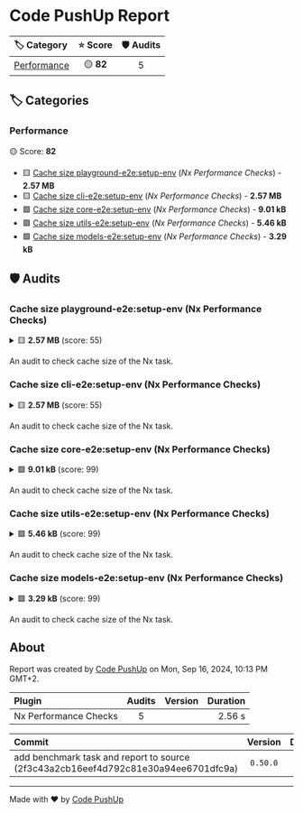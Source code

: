 # Code PushUp Report

| 🏷 Category                  | ⭐ Score  | 🛡 Audits |
| :-------------------------- | :-------: | :------: |
| [Performance](#performance) | 🟡 **82** |    5     |

## 🏷 Categories

### Performance

🟡 Score: **82**

- 🟨 [Cache size playground-e2e:setup-env](#cache-size-playground-e2esetup-env-nx-performance-checks) (_Nx Performance Checks_) - **2.57 MB**
- 🟨 [Cache size cli-e2e:setup-env](#cache-size-cli-e2esetup-env-nx-performance-checks) (_Nx Performance Checks_) - **2.57 MB**
- 🟩 [Cache size core-e2e:setup-env](#cache-size-core-e2esetup-env-nx-performance-checks) (_Nx Performance Checks_) - **9.01 kB**
- 🟩 [Cache size utils-e2e:setup-env](#cache-size-utils-e2esetup-env-nx-performance-checks) (_Nx Performance Checks_) - **5.46 kB**
- 🟩 [Cache size models-e2e:setup-env](#cache-size-models-e2esetup-env-nx-performance-checks) (_Nx Performance Checks_) - **3.29 kB**

## 🛡️ Audits

### Cache size playground-e2e:setup-env (Nx Performance Checks)

<details>
<summary>🟨 <b>2.57 MB</b> (score: 55)</summary>

#### File sizes of tmp/nx-performance/cache-size/playground-e2esetup-env

|                                                       File                                                       |   Size    |
| :--------------------------------------------------------------------------------------------------------------: | :-------: |
|                           tmp/nx-performance/cache-size/playground-e2esetup-env/.npmrc                           |   82 B    |
|                   tmp/nx-performance/cache-size/playground-e2esetup-env/node_modules/.bin/cli                    |  1.58 kB  |
|              tmp/nx-performance/cache-size/playground-e2esetup-env/node_modules/.package-lock.json               |  7.06 kB  |
|              tmp/nx-performance/cache-size/playground-e2esetup-env/node_modules/@org/cli/README.md               |   219 B   |
|                tmp/nx-performance/cache-size/playground-e2esetup-env/node_modules/@org/cli/bin.js                |  1.58 kB  |
|               tmp/nx-performance/cache-size/playground-e2esetup-env/node_modules/@org/cli/index.js               |  1.44 kB  |
|             tmp/nx-performance/cache-size/playground-e2esetup-env/node_modules/@org/cli/package.json             |   184 B   |
|              tmp/nx-performance/cache-size/playground-e2esetup-env/node_modules/@org/core/README.md              |   222 B   |
|              tmp/nx-performance/cache-size/playground-e2esetup-env/node_modules/@org/core/index.js               |   829 B   |
|            tmp/nx-performance/cache-size/playground-e2esetup-env/node_modules/@org/core/package.json             |   140 B   |
|             tmp/nx-performance/cache-size/playground-e2esetup-env/node_modules/@org/models/README.md             |   100 B   |
|             tmp/nx-performance/cache-size/playground-e2esetup-env/node_modules/@org/models/index.js              |   313 B   |
|           tmp/nx-performance/cache-size/playground-e2esetup-env/node_modules/@org/models/package.json            |   142 B   |
|             tmp/nx-performance/cache-size/playground-e2esetup-env/node_modules/@org/utils/README.md              |   50 B    |
|              tmp/nx-performance/cache-size/playground-e2esetup-env/node_modules/@org/utils/index.js              |   157 B   |
|            tmp/nx-performance/cache-size/playground-e2esetup-env/node_modules/@org/utils/package.json            |   141 B   |
|             tmp/nx-performance/cache-size/playground-e2esetup-env/node_modules/ansi-regex/index.d.ts             |   744 B   |
|              tmp/nx-performance/cache-size/playground-e2esetup-env/node_modules/ansi-regex/index.js              |   350 B   |
|              tmp/nx-performance/cache-size/playground-e2esetup-env/node_modules/ansi-regex/license               |  1.08 kB  |
|            tmp/nx-performance/cache-size/playground-e2esetup-env/node_modules/ansi-regex/package.json            |   841 B   |
|             tmp/nx-performance/cache-size/playground-e2esetup-env/node_modules/ansi-regex/readme.md              |  2.5 kB   |
|            tmp/nx-performance/cache-size/playground-e2esetup-env/node_modules/ansi-styles/index.d.ts             |  6.2 kB   |
|             tmp/nx-performance/cache-size/playground-e2esetup-env/node_modules/ansi-styles/index.js              |  4.04 kB  |
|              tmp/nx-performance/cache-size/playground-e2esetup-env/node_modules/ansi-styles/license              |  1.08 kB  |
|           tmp/nx-performance/cache-size/playground-e2esetup-env/node_modules/ansi-styles/package.json            |  1.03 kB  |
|             tmp/nx-performance/cache-size/playground-e2esetup-env/node_modules/ansi-styles/readme.md             |  4.23 kB  |
|              tmp/nx-performance/cache-size/playground-e2esetup-env/node_modules/cliui/CHANGELOG.md               |  4.46 kB  |
|               tmp/nx-performance/cache-size/playground-e2esetup-env/node_modules/cliui/LICENSE.txt               |   731 B   |
|                tmp/nx-performance/cache-size/playground-e2esetup-env/node_modules/cliui/README.md                |  2.93 kB  |
|             tmp/nx-performance/cache-size/playground-e2esetup-env/node_modules/cliui/build/index.cjs             |  9.72 kB  |
|            tmp/nx-performance/cache-size/playground-e2esetup-env/node_modules/cliui/build/index.d.cts            |  1.03 kB  |
|           tmp/nx-performance/cache-size/playground-e2esetup-env/node_modules/cliui/build/lib/index.js            |  9.44 kB  |
|        tmp/nx-performance/cache-size/playground-e2esetup-env/node_modules/cliui/build/lib/string-utils.js        |  1011 B   |
|                tmp/nx-performance/cache-size/playground-e2esetup-env/node_modules/cliui/index.mjs                |   309 B   |
|              tmp/nx-performance/cache-size/playground-e2esetup-env/node_modules/cliui/package.json               |  1.98 kB  |
|          tmp/nx-performance/cache-size/playground-e2esetup-env/node_modules/color-convert/CHANGELOG.md           |  1.38 kB  |
|             tmp/nx-performance/cache-size/playground-e2esetup-env/node_modules/color-convert/LICENSE             |  1.06 kB  |
|            tmp/nx-performance/cache-size/playground-e2esetup-env/node_modules/color-convert/README.md            |  2.79 kB  |
|         tmp/nx-performance/cache-size/playground-e2esetup-env/node_modules/color-convert/conversions.js          | 16.64 kB  |
|            tmp/nx-performance/cache-size/playground-e2esetup-env/node_modules/color-convert/index.js             |  1.67 kB  |
|          tmp/nx-performance/cache-size/playground-e2esetup-env/node_modules/color-convert/package.json           |   827 B   |
|            tmp/nx-performance/cache-size/playground-e2esetup-env/node_modules/color-convert/route.js             |  2.2 kB   |
|              tmp/nx-performance/cache-size/playground-e2esetup-env/node_modules/color-name/LICENSE               |  1.06 kB  |
|             tmp/nx-performance/cache-size/playground-e2esetup-env/node_modules/color-name/README.md              |   384 B   |
|              tmp/nx-performance/cache-size/playground-e2esetup-env/node_modules/color-name/index.js              |  4.51 kB  |
|            tmp/nx-performance/cache-size/playground-e2esetup-env/node_modules/color-name/package.json            |   607 B   |
|          tmp/nx-performance/cache-size/playground-e2esetup-env/node_modules/emoji-regex/LICENSE-MIT.txt          |  1.05 kB  |
|             tmp/nx-performance/cache-size/playground-e2esetup-env/node_modules/emoji-regex/README.md             |  2.63 kB  |
|          tmp/nx-performance/cache-size/playground-e2esetup-env/node_modules/emoji-regex/es2015/index.js          | 10.84 kB  |
|          tmp/nx-performance/cache-size/playground-e2esetup-env/node_modules/emoji-regex/es2015/text.js           | 10.84 kB  |
|            tmp/nx-performance/cache-size/playground-e2esetup-env/node_modules/emoji-regex/index.d.ts             |   427 B   |
|             tmp/nx-performance/cache-size/playground-e2esetup-env/node_modules/emoji-regex/index.js              | 10.04 kB  |
|           tmp/nx-performance/cache-size/playground-e2esetup-env/node_modules/emoji-regex/package.json            |  1.25 kB  |
|              tmp/nx-performance/cache-size/playground-e2esetup-env/node_modules/emoji-regex/text.js              | 10.05 kB  |
|            tmp/nx-performance/cache-size/playground-e2esetup-env/node_modules/escalade/dist/index.js             |   534 B   |
|            tmp/nx-performance/cache-size/playground-e2esetup-env/node_modules/escalade/dist/index.mjs            |   517 B   |
|             tmp/nx-performance/cache-size/playground-e2esetup-env/node_modules/escalade/index.d.mts              |   236 B   |
|              tmp/nx-performance/cache-size/playground-e2esetup-env/node_modules/escalade/index.d.ts              |   301 B   |
|               tmp/nx-performance/cache-size/playground-e2esetup-env/node_modules/escalade/license                |  1.08 kB  |
|             tmp/nx-performance/cache-size/playground-e2esetup-env/node_modules/escalade/package.json             |  1.43 kB  |
|              tmp/nx-performance/cache-size/playground-e2esetup-env/node_modules/escalade/readme.md               |  6.83 kB  |
|           tmp/nx-performance/cache-size/playground-e2esetup-env/node_modules/escalade/sync/index.d.mts           |   177 B   |
|           tmp/nx-performance/cache-size/playground-e2esetup-env/node_modules/escalade/sync/index.d.ts            |   242 B   |
|            tmp/nx-performance/cache-size/playground-e2esetup-env/node_modules/escalade/sync/index.js             |   416 B   |
|            tmp/nx-performance/cache-size/playground-e2esetup-env/node_modules/escalade/sync/index.mjs            |   404 B   |
|          tmp/nx-performance/cache-size/playground-e2esetup-env/node_modules/get-caller-file/LICENSE.md           |   745 B   |
|           tmp/nx-performance/cache-size/playground-e2esetup-env/node_modules/get-caller-file/README.md           |  1.04 kB  |
|          tmp/nx-performance/cache-size/playground-e2esetup-env/node_modules/get-caller-file/index.d.ts           |   71 B    |
|           tmp/nx-performance/cache-size/playground-e2esetup-env/node_modules/get-caller-file/index.js            |  1.08 kB  |
|         tmp/nx-performance/cache-size/playground-e2esetup-env/node_modules/get-caller-file/index.js.map          |   773 B   |
|         tmp/nx-performance/cache-size/playground-e2esetup-env/node_modules/get-caller-file/package.json          |   954 B   |
|      tmp/nx-performance/cache-size/playground-e2esetup-env/node_modules/is-fullwidth-code-point/index.d.ts       |   549 B   |
|       tmp/nx-performance/cache-size/playground-e2esetup-env/node_modules/is-fullwidth-code-point/index.js        |  1.71 kB  |
|        tmp/nx-performance/cache-size/playground-e2esetup-env/node_modules/is-fullwidth-code-point/license        |  1.08 kB  |
|     tmp/nx-performance/cache-size/playground-e2esetup-env/node_modules/is-fullwidth-code-point/package.json      |   737 B   |
|       tmp/nx-performance/cache-size/playground-e2esetup-env/node_modules/is-fullwidth-code-point/readme.md       |   843 B   |
|          tmp/nx-performance/cache-size/playground-e2esetup-env/node_modules/require-directory/.jshintrc          |  1.81 kB  |
|         tmp/nx-performance/cache-size/playground-e2esetup-env/node_modules/require-directory/.npmignore          |    8 B    |
|         tmp/nx-performance/cache-size/playground-e2esetup-env/node_modules/require-directory/.travis.yml         |   36 B    |
|           tmp/nx-performance/cache-size/playground-e2esetup-env/node_modules/require-directory/LICENSE           |  1.07 kB  |
|       tmp/nx-performance/cache-size/playground-e2esetup-env/node_modules/require-directory/README.markdown       |  5.05 kB  |
|          tmp/nx-performance/cache-size/playground-e2esetup-env/node_modules/require-directory/index.js           |  2.8 kB   |
|        tmp/nx-performance/cache-size/playground-e2esetup-env/node_modules/require-directory/package.json         |  1.01 kB  |
|            tmp/nx-performance/cache-size/playground-e2esetup-env/node_modules/string-width/index.d.ts            |   792 B   |
|             tmp/nx-performance/cache-size/playground-e2esetup-env/node_modules/string-width/index.js             |   923 B   |
|             tmp/nx-performance/cache-size/playground-e2esetup-env/node_modules/string-width/license              |  1.08 kB  |
|           tmp/nx-performance/cache-size/playground-e2esetup-env/node_modules/string-width/package.json           |   941 B   |
|            tmp/nx-performance/cache-size/playground-e2esetup-env/node_modules/string-width/readme.md             |  1.36 kB  |
|             tmp/nx-performance/cache-size/playground-e2esetup-env/node_modules/strip-ansi/index.d.ts             |   369 B   |
|              tmp/nx-performance/cache-size/playground-e2esetup-env/node_modules/strip-ansi/index.js              |   154 B   |
|              tmp/nx-performance/cache-size/playground-e2esetup-env/node_modules/strip-ansi/license               |  1.08 kB  |
|            tmp/nx-performance/cache-size/playground-e2esetup-env/node_modules/strip-ansi/package.json            |   798 B   |
|             tmp/nx-performance/cache-size/playground-e2esetup-env/node_modules/strip-ansi/readme.md              |  1.56 kB  |
|              tmp/nx-performance/cache-size/playground-e2esetup-env/node_modules/wrap-ansi/index.js               |  5.64 kB  |
|               tmp/nx-performance/cache-size/playground-e2esetup-env/node_modules/wrap-ansi/license               |  1.09 kB  |
|            tmp/nx-performance/cache-size/playground-e2esetup-env/node_modules/wrap-ansi/package.json             |  1014 B   |
|              tmp/nx-performance/cache-size/playground-e2esetup-env/node_modules/wrap-ansi/readme.md              |  2.68 kB  |
|               tmp/nx-performance/cache-size/playground-e2esetup-env/node_modules/y18n/CHANGELOG.md               |  3.82 kB  |
|                 tmp/nx-performance/cache-size/playground-e2esetup-env/node_modules/y18n/LICENSE                  |   731 B   |
|                tmp/nx-performance/cache-size/playground-e2esetup-env/node_modules/y18n/README.md                 |  3.14 kB  |
|             tmp/nx-performance/cache-size/playground-e2esetup-env/node_modules/y18n/build/index.cjs              |  6.62 kB  |
|             tmp/nx-performance/cache-size/playground-e2esetup-env/node_modules/y18n/build/lib/cjs.js             |   192 B   |
|            tmp/nx-performance/cache-size/playground-e2esetup-env/node_modules/y18n/build/lib/index.js            |  6.12 kB  |
|     tmp/nx-performance/cache-size/playground-e2esetup-env/node_modules/y18n/build/lib/platform-shims/node.js     |   377 B   |
|                tmp/nx-performance/cache-size/playground-e2esetup-env/node_modules/y18n/index.mjs                 |   183 B   |
|               tmp/nx-performance/cache-size/playground-e2esetup-env/node_modules/y18n/package.json               |  1.73 kB  |
|                 tmp/nx-performance/cache-size/playground-e2esetup-env/node_modules/yargs/LICENSE                 |  1.12 kB  |
|                tmp/nx-performance/cache-size/playground-e2esetup-env/node_modules/yargs/README.md                |  5.83 kB  |
|              tmp/nx-performance/cache-size/playground-e2esetup-env/node_modules/yargs/browser.d.ts               |   134 B   |
|               tmp/nx-performance/cache-size/playground-e2esetup-env/node_modules/yargs/browser.mjs               |   232 B   |
|             tmp/nx-performance/cache-size/playground-e2esetup-env/node_modules/yargs/build/index.cjs             | 60.72 kB  |
|          tmp/nx-performance/cache-size/playground-e2esetup-env/node_modules/yargs/build/lib/argsert.js           |  2.42 kB  |
|          tmp/nx-performance/cache-size/playground-e2esetup-env/node_modules/yargs/build/lib/command.js           | 18.91 kB  |
|    tmp/nx-performance/cache-size/playground-e2esetup-env/node_modules/yargs/build/lib/completion-templates.js    |  1.42 kB  |
|         tmp/nx-performance/cache-size/playground-e2esetup-env/node_modules/yargs/build/lib/completion.js         | 10.25 kB  |
|         tmp/nx-performance/cache-size/playground-e2esetup-env/node_modules/yargs/build/lib/middleware.js         |  3.15 kB  |
|       tmp/nx-performance/cache-size/playground-e2esetup-env/node_modules/yargs/build/lib/parse-command.js        |  1.04 kB  |
|    tmp/nx-performance/cache-size/playground-e2esetup-env/node_modules/yargs/build/lib/typings/common-types.js    |   308 B   |
| tmp/nx-performance/cache-size/playground-e2esetup-env/node_modules/yargs/build/lib/typings/yargs-parser-types.js |   11 B    |
|           tmp/nx-performance/cache-size/playground-e2esetup-env/node_modules/yargs/build/lib/usage.js            |  20.9 kB  |
|    tmp/nx-performance/cache-size/playground-e2esetup-env/node_modules/yargs/build/lib/utils/apply-extends.js     |   2 kB    |
|      tmp/nx-performance/cache-size/playground-e2esetup-env/node_modules/yargs/build/lib/utils/is-promise.js      |   155 B   |
|     tmp/nx-performance/cache-size/playground-e2esetup-env/node_modules/yargs/build/lib/utils/levenshtein.js      |  1.01 kB  |
|  tmp/nx-performance/cache-size/playground-e2esetup-env/node_modules/yargs/build/lib/utils/maybe-async-result.js  |   496 B   |
|      tmp/nx-performance/cache-size/playground-e2esetup-env/node_modules/yargs/build/lib/utils/obj-filter.js      |   299 B   |
|     tmp/nx-performance/cache-size/playground-e2esetup-env/node_modules/yargs/build/lib/utils/process-argv.js     |   436 B   |
|     tmp/nx-performance/cache-size/playground-e2esetup-env/node_modules/yargs/build/lib/utils/set-blocking.js     |   386 B   |
|     tmp/nx-performance/cache-size/playground-e2esetup-env/node_modules/yargs/build/lib/utils/which-module.js     |   321 B   |
|         tmp/nx-performance/cache-size/playground-e2esetup-env/node_modules/yargs/build/lib/validation.js         | 12.36 kB  |
|       tmp/nx-performance/cache-size/playground-e2esetup-env/node_modules/yargs/build/lib/yargs-factory.js        | 75.82 kB  |
|           tmp/nx-performance/cache-size/playground-e2esetup-env/node_modules/yargs/build/lib/yerror.js           |   234 B   |
|           tmp/nx-performance/cache-size/playground-e2esetup-env/node_modules/yargs/helpers/helpers.mjs           |   384 B   |
|            tmp/nx-performance/cache-size/playground-e2esetup-env/node_modules/yargs/helpers/index.js             |   291 B   |
|          tmp/nx-performance/cache-size/playground-e2esetup-env/node_modules/yargs/helpers/package.json           |   25 B    |
|                tmp/nx-performance/cache-size/playground-e2esetup-env/node_modules/yargs/index.cjs                |  1.42 kB  |
|                tmp/nx-performance/cache-size/playground-e2esetup-env/node_modules/yargs/index.mjs                |   231 B   |
|     tmp/nx-performance/cache-size/playground-e2esetup-env/node_modules/yargs/lib/platform-shims/browser.mjs      |  2.25 kB  |
|       tmp/nx-performance/cache-size/playground-e2esetup-env/node_modules/yargs/lib/platform-shims/esm.mjs        |  1.83 kB  |
|             tmp/nx-performance/cache-size/playground-e2esetup-env/node_modules/yargs/locales/be.json             |  2.54 kB  |
|             tmp/nx-performance/cache-size/playground-e2esetup-env/node_modules/yargs/locales/cs.json             |  1.98 kB  |
|             tmp/nx-performance/cache-size/playground-e2esetup-env/node_modules/yargs/locales/de.json             |  1.76 kB  |
|             tmp/nx-performance/cache-size/playground-e2esetup-env/node_modules/yargs/locales/en.json             |  1.97 kB  |
|             tmp/nx-performance/cache-size/playground-e2esetup-env/node_modules/yargs/locales/es.json             |  1.84 kB  |
|             tmp/nx-performance/cache-size/playground-e2esetup-env/node_modules/yargs/locales/fi.json             |  2.06 kB  |
|             tmp/nx-performance/cache-size/playground-e2esetup-env/node_modules/yargs/locales/fr.json             |  2.07 kB  |
|             tmp/nx-performance/cache-size/playground-e2esetup-env/node_modules/yargs/locales/hi.json             |   3 kB    |
|             tmp/nx-performance/cache-size/playground-e2esetup-env/node_modules/yargs/locales/hu.json             |  1.84 kB  |
|             tmp/nx-performance/cache-size/playground-e2esetup-env/node_modules/yargs/locales/id.json             |  1.78 kB  |
|             tmp/nx-performance/cache-size/playground-e2esetup-env/node_modules/yargs/locales/it.json             |  1.81 kB  |
|             tmp/nx-performance/cache-size/playground-e2esetup-env/node_modules/yargs/locales/ja.json             |  2.35 kB  |
|             tmp/nx-performance/cache-size/playground-e2esetup-env/node_modules/yargs/locales/ko.json             |  2.2 kB   |
|             tmp/nx-performance/cache-size/playground-e2esetup-env/node_modules/yargs/locales/nb.json             |  1.64 kB  |
|             tmp/nx-performance/cache-size/playground-e2esetup-env/node_modules/yargs/locales/nl.json             |  1.91 kB  |
|             tmp/nx-performance/cache-size/playground-e2esetup-env/node_modules/yargs/locales/nn.json             |  1.62 kB  |
|           tmp/nx-performance/cache-size/playground-e2esetup-env/node_modules/yargs/locales/pirate.json           |   569 B   |
|             tmp/nx-performance/cache-size/playground-e2esetup-env/node_modules/yargs/locales/pl.json             |  2.03 kB  |
|             tmp/nx-performance/cache-size/playground-e2esetup-env/node_modules/yargs/locales/pt.json             |  1.87 kB  |
|           tmp/nx-performance/cache-size/playground-e2esetup-env/node_modules/yargs/locales/pt_BR.json            |  1.89 kB  |
|             tmp/nx-performance/cache-size/playground-e2esetup-env/node_modules/yargs/locales/ru.json             |  2.9 kB   |
|             tmp/nx-performance/cache-size/playground-e2esetup-env/node_modules/yargs/locales/th.json             |  3.2 kB   |
|             tmp/nx-performance/cache-size/playground-e2esetup-env/node_modules/yargs/locales/tr.json             |  1.87 kB  |
|           tmp/nx-performance/cache-size/playground-e2esetup-env/node_modules/yargs/locales/uk_UA.json            |  2.68 kB  |
|             tmp/nx-performance/cache-size/playground-e2esetup-env/node_modules/yargs/locales/uz.json             |  2.11 kB  |
|           tmp/nx-performance/cache-size/playground-e2esetup-env/node_modules/yargs/locales/zh_CN.json            |  1.86 kB  |
|           tmp/nx-performance/cache-size/playground-e2esetup-env/node_modules/yargs/locales/zh_TW.json            |  2.01 kB  |
|              tmp/nx-performance/cache-size/playground-e2esetup-env/node_modules/yargs/package.json               |  3.02 kB  |
|                  tmp/nx-performance/cache-size/playground-e2esetup-env/node_modules/yargs/yargs                  |   457 B   |
|                tmp/nx-performance/cache-size/playground-e2esetup-env/node_modules/yargs/yargs.mjs                |   473 B   |
|           tmp/nx-performance/cache-size/playground-e2esetup-env/node_modules/yargs-parser/CHANGELOG.md           | 16.08 kB  |
|           tmp/nx-performance/cache-size/playground-e2esetup-env/node_modules/yargs-parser/LICENSE.txt            |   731 B   |
|            tmp/nx-performance/cache-size/playground-e2esetup-env/node_modules/yargs-parser/README.md             | 11.64 kB  |
|            tmp/nx-performance/cache-size/playground-e2esetup-env/node_modules/yargs-parser/browser.js            |  1016 B   |
|         tmp/nx-performance/cache-size/playground-e2esetup-env/node_modules/yargs-parser/build/index.cjs          | 41.89 kB  |
|        tmp/nx-performance/cache-size/playground-e2esetup-env/node_modules/yargs-parser/build/lib/index.js        |  2.45 kB  |
|    tmp/nx-performance/cache-size/playground-e2esetup-env/node_modules/yargs-parser/build/lib/string-utils.js     |  2.04 kB  |
| tmp/nx-performance/cache-size/playground-e2esetup-env/node_modules/yargs-parser/build/lib/tokenize-arg-string.js |  1.07 kB  |
| tmp/nx-performance/cache-size/playground-e2esetup-env/node_modules/yargs-parser/build/lib/yargs-parser-types.js  |   425 B   |
|    tmp/nx-performance/cache-size/playground-e2esetup-env/node_modules/yargs-parser/build/lib/yargs-parser.js     | 45.73 kB  |
|           tmp/nx-performance/cache-size/playground-e2esetup-env/node_modules/yargs-parser/package.json           |  2.46 kB  |
|                        tmp/nx-performance/cache-size/playground-e2esetup-env/package.json                        |   371 B   |
|                 tmp/nx-performance/cache-size/playground-e2esetup-env/storage/.verdaccio-db.json                 |   104 B   |
|               tmp/nx-performance/cache-size/playground-e2esetup-env/storage/@org/cli/cli-0.0.1.tgz               |  1.1 kB   |
|               tmp/nx-performance/cache-size/playground-e2esetup-env/storage/@org/cli/package.json                |  1.42 kB  |
|              tmp/nx-performance/cache-size/playground-e2esetup-env/storage/@org/core/core-0.0.1.tgz              |   761 B   |
|               tmp/nx-performance/cache-size/playground-e2esetup-env/storage/@org/core/package.json               |  1.36 kB  |
|            tmp/nx-performance/cache-size/playground-e2esetup-env/storage/@org/models/models-0.0.1.tgz            |   494 B   |
|              tmp/nx-performance/cache-size/playground-e2esetup-env/storage/@org/models/package.json              |  1.28 kB  |
|              tmp/nx-performance/cache-size/playground-e2esetup-env/storage/@org/utils/package.json               |  1.18 kB  |
|             tmp/nx-performance/cache-size/playground-e2esetup-env/storage/@org/utils/utils-0.0.1.tgz             |   376 B   |
|              tmp/nx-performance/cache-size/playground-e2esetup-env/storage/ansi-regex/package.json               |  52.5 kB  |
|              tmp/nx-performance/cache-size/playground-e2esetup-env/storage/ansi-styles/package.json              |  82.2 kB  |
|                 tmp/nx-performance/cache-size/playground-e2esetup-env/storage/cliui/package.json                 | 80.34 kB  |
|             tmp/nx-performance/cache-size/playground-e2esetup-env/storage/color-convert/package.json             | 81.63 kB  |
|              tmp/nx-performance/cache-size/playground-e2esetup-env/storage/color-name/package.json               |  20.6 kB  |
|              tmp/nx-performance/cache-size/playground-e2esetup-env/storage/emoji-regex/package.json              | 104.48 kB |
|               tmp/nx-performance/cache-size/playground-e2esetup-env/storage/escalade/package.json                | 39.45 kB  |
|            tmp/nx-performance/cache-size/playground-e2esetup-env/storage/get-caller-file/package.json            | 31.03 kB  |
|        tmp/nx-performance/cache-size/playground-e2esetup-env/storage/is-fullwidth-code-point/package.json        | 15.07 kB  |
|           tmp/nx-performance/cache-size/playground-e2esetup-env/storage/require-directory/package.json           | 32.14 kB  |
|             tmp/nx-performance/cache-size/playground-e2esetup-env/storage/string-width/package.json              |  74.6 kB  |
|              tmp/nx-performance/cache-size/playground-e2esetup-env/storage/strip-ansi/package.json               | 53.31 kB  |
|               tmp/nx-performance/cache-size/playground-e2esetup-env/storage/wrap-ansi/package.json               | 64.49 kB  |
|                 tmp/nx-performance/cache-size/playground-e2esetup-env/storage/y18n/package.json                  | 73.93 kB  |
|                 tmp/nx-performance/cache-size/playground-e2esetup-env/storage/yargs/package.json                 | 892.38 kB |
|             tmp/nx-performance/cache-size/playground-e2esetup-env/storage/yargs-parser/package.json              | 289.9 kB  |
|                  tmp/nx-performance/cache-size/playground-e2esetup-env/verdaccio-registry.json                   |   191 B   |

</details>

An audit to check cache size of the Nx task.

### Cache size cli-e2e:setup-env (Nx Performance Checks)

<details>
<summary>🟨 <b>2.57 MB</b> (score: 55)</summary>

#### File sizes of tmp/nx-performance/cache-size/cli-e2esetup-env

|                                                   File                                                    |   Size    |
| :-------------------------------------------------------------------------------------------------------: | :-------: |
|                           tmp/nx-performance/cache-size/cli-e2esetup-env/.npmrc                           |   82 B    |
|                   tmp/nx-performance/cache-size/cli-e2esetup-env/node_modules/.bin/cli                    |  1.58 kB  |
|              tmp/nx-performance/cache-size/cli-e2esetup-env/node_modules/.package-lock.json               |  7.05 kB  |
|              tmp/nx-performance/cache-size/cli-e2esetup-env/node_modules/@org/cli/README.md               |   219 B   |
|                tmp/nx-performance/cache-size/cli-e2esetup-env/node_modules/@org/cli/bin.js                |  1.58 kB  |
|               tmp/nx-performance/cache-size/cli-e2esetup-env/node_modules/@org/cli/index.js               |  1.44 kB  |
|             tmp/nx-performance/cache-size/cli-e2esetup-env/node_modules/@org/cli/package.json             |   184 B   |
|              tmp/nx-performance/cache-size/cli-e2esetup-env/node_modules/@org/core/README.md              |   222 B   |
|              tmp/nx-performance/cache-size/cli-e2esetup-env/node_modules/@org/core/index.js               |   829 B   |
|            tmp/nx-performance/cache-size/cli-e2esetup-env/node_modules/@org/core/package.json             |   140 B   |
|             tmp/nx-performance/cache-size/cli-e2esetup-env/node_modules/@org/models/README.md             |   100 B   |
|             tmp/nx-performance/cache-size/cli-e2esetup-env/node_modules/@org/models/index.js              |   313 B   |
|           tmp/nx-performance/cache-size/cli-e2esetup-env/node_modules/@org/models/package.json            |   142 B   |
|             tmp/nx-performance/cache-size/cli-e2esetup-env/node_modules/@org/utils/README.md              |   50 B    |
|              tmp/nx-performance/cache-size/cli-e2esetup-env/node_modules/@org/utils/index.js              |   157 B   |
|            tmp/nx-performance/cache-size/cli-e2esetup-env/node_modules/@org/utils/package.json            |   141 B   |
|             tmp/nx-performance/cache-size/cli-e2esetup-env/node_modules/ansi-regex/index.d.ts             |   744 B   |
|              tmp/nx-performance/cache-size/cli-e2esetup-env/node_modules/ansi-regex/index.js              |   350 B   |
|              tmp/nx-performance/cache-size/cli-e2esetup-env/node_modules/ansi-regex/license               |  1.08 kB  |
|            tmp/nx-performance/cache-size/cli-e2esetup-env/node_modules/ansi-regex/package.json            |   841 B   |
|             tmp/nx-performance/cache-size/cli-e2esetup-env/node_modules/ansi-regex/readme.md              |  2.5 kB   |
|            tmp/nx-performance/cache-size/cli-e2esetup-env/node_modules/ansi-styles/index.d.ts             |  6.2 kB   |
|             tmp/nx-performance/cache-size/cli-e2esetup-env/node_modules/ansi-styles/index.js              |  4.04 kB  |
|              tmp/nx-performance/cache-size/cli-e2esetup-env/node_modules/ansi-styles/license              |  1.08 kB  |
|           tmp/nx-performance/cache-size/cli-e2esetup-env/node_modules/ansi-styles/package.json            |  1.03 kB  |
|             tmp/nx-performance/cache-size/cli-e2esetup-env/node_modules/ansi-styles/readme.md             |  4.23 kB  |
|              tmp/nx-performance/cache-size/cli-e2esetup-env/node_modules/cliui/CHANGELOG.md               |  4.46 kB  |
|               tmp/nx-performance/cache-size/cli-e2esetup-env/node_modules/cliui/LICENSE.txt               |   731 B   |
|                tmp/nx-performance/cache-size/cli-e2esetup-env/node_modules/cliui/README.md                |  2.93 kB  |
|             tmp/nx-performance/cache-size/cli-e2esetup-env/node_modules/cliui/build/index.cjs             |  9.72 kB  |
|            tmp/nx-performance/cache-size/cli-e2esetup-env/node_modules/cliui/build/index.d.cts            |  1.03 kB  |
|           tmp/nx-performance/cache-size/cli-e2esetup-env/node_modules/cliui/build/lib/index.js            |  9.44 kB  |
|        tmp/nx-performance/cache-size/cli-e2esetup-env/node_modules/cliui/build/lib/string-utils.js        |  1011 B   |
|                tmp/nx-performance/cache-size/cli-e2esetup-env/node_modules/cliui/index.mjs                |   309 B   |
|              tmp/nx-performance/cache-size/cli-e2esetup-env/node_modules/cliui/package.json               |  1.98 kB  |
|          tmp/nx-performance/cache-size/cli-e2esetup-env/node_modules/color-convert/CHANGELOG.md           |  1.38 kB  |
|             tmp/nx-performance/cache-size/cli-e2esetup-env/node_modules/color-convert/LICENSE             |  1.06 kB  |
|            tmp/nx-performance/cache-size/cli-e2esetup-env/node_modules/color-convert/README.md            |  2.79 kB  |
|         tmp/nx-performance/cache-size/cli-e2esetup-env/node_modules/color-convert/conversions.js          | 16.64 kB  |
|            tmp/nx-performance/cache-size/cli-e2esetup-env/node_modules/color-convert/index.js             |  1.67 kB  |
|          tmp/nx-performance/cache-size/cli-e2esetup-env/node_modules/color-convert/package.json           |   827 B   |
|            tmp/nx-performance/cache-size/cli-e2esetup-env/node_modules/color-convert/route.js             |  2.2 kB   |
|              tmp/nx-performance/cache-size/cli-e2esetup-env/node_modules/color-name/LICENSE               |  1.06 kB  |
|             tmp/nx-performance/cache-size/cli-e2esetup-env/node_modules/color-name/README.md              |   384 B   |
|              tmp/nx-performance/cache-size/cli-e2esetup-env/node_modules/color-name/index.js              |  4.51 kB  |
|            tmp/nx-performance/cache-size/cli-e2esetup-env/node_modules/color-name/package.json            |   607 B   |
|          tmp/nx-performance/cache-size/cli-e2esetup-env/node_modules/emoji-regex/LICENSE-MIT.txt          |  1.05 kB  |
|             tmp/nx-performance/cache-size/cli-e2esetup-env/node_modules/emoji-regex/README.md             |  2.63 kB  |
|          tmp/nx-performance/cache-size/cli-e2esetup-env/node_modules/emoji-regex/es2015/index.js          | 10.84 kB  |
|          tmp/nx-performance/cache-size/cli-e2esetup-env/node_modules/emoji-regex/es2015/text.js           | 10.84 kB  |
|            tmp/nx-performance/cache-size/cli-e2esetup-env/node_modules/emoji-regex/index.d.ts             |   427 B   |
|             tmp/nx-performance/cache-size/cli-e2esetup-env/node_modules/emoji-regex/index.js              | 10.04 kB  |
|           tmp/nx-performance/cache-size/cli-e2esetup-env/node_modules/emoji-regex/package.json            |  1.25 kB  |
|              tmp/nx-performance/cache-size/cli-e2esetup-env/node_modules/emoji-regex/text.js              | 10.05 kB  |
|            tmp/nx-performance/cache-size/cli-e2esetup-env/node_modules/escalade/dist/index.js             |   534 B   |
|            tmp/nx-performance/cache-size/cli-e2esetup-env/node_modules/escalade/dist/index.mjs            |   517 B   |
|             tmp/nx-performance/cache-size/cli-e2esetup-env/node_modules/escalade/index.d.mts              |   236 B   |
|              tmp/nx-performance/cache-size/cli-e2esetup-env/node_modules/escalade/index.d.ts              |   301 B   |
|               tmp/nx-performance/cache-size/cli-e2esetup-env/node_modules/escalade/license                |  1.08 kB  |
|             tmp/nx-performance/cache-size/cli-e2esetup-env/node_modules/escalade/package.json             |  1.43 kB  |
|              tmp/nx-performance/cache-size/cli-e2esetup-env/node_modules/escalade/readme.md               |  6.83 kB  |
|           tmp/nx-performance/cache-size/cli-e2esetup-env/node_modules/escalade/sync/index.d.mts           |   177 B   |
|           tmp/nx-performance/cache-size/cli-e2esetup-env/node_modules/escalade/sync/index.d.ts            |   242 B   |
|            tmp/nx-performance/cache-size/cli-e2esetup-env/node_modules/escalade/sync/index.js             |   416 B   |
|            tmp/nx-performance/cache-size/cli-e2esetup-env/node_modules/escalade/sync/index.mjs            |   404 B   |
|          tmp/nx-performance/cache-size/cli-e2esetup-env/node_modules/get-caller-file/LICENSE.md           |   745 B   |
|           tmp/nx-performance/cache-size/cli-e2esetup-env/node_modules/get-caller-file/README.md           |  1.04 kB  |
|          tmp/nx-performance/cache-size/cli-e2esetup-env/node_modules/get-caller-file/index.d.ts           |   71 B    |
|           tmp/nx-performance/cache-size/cli-e2esetup-env/node_modules/get-caller-file/index.js            |  1.08 kB  |
|         tmp/nx-performance/cache-size/cli-e2esetup-env/node_modules/get-caller-file/index.js.map          |   773 B   |
|         tmp/nx-performance/cache-size/cli-e2esetup-env/node_modules/get-caller-file/package.json          |   954 B   |
|      tmp/nx-performance/cache-size/cli-e2esetup-env/node_modules/is-fullwidth-code-point/index.d.ts       |   549 B   |
|       tmp/nx-performance/cache-size/cli-e2esetup-env/node_modules/is-fullwidth-code-point/index.js        |  1.71 kB  |
|        tmp/nx-performance/cache-size/cli-e2esetup-env/node_modules/is-fullwidth-code-point/license        |  1.08 kB  |
|     tmp/nx-performance/cache-size/cli-e2esetup-env/node_modules/is-fullwidth-code-point/package.json      |   737 B   |
|       tmp/nx-performance/cache-size/cli-e2esetup-env/node_modules/is-fullwidth-code-point/readme.md       |   843 B   |
|          tmp/nx-performance/cache-size/cli-e2esetup-env/node_modules/require-directory/.jshintrc          |  1.81 kB  |
|         tmp/nx-performance/cache-size/cli-e2esetup-env/node_modules/require-directory/.npmignore          |    8 B    |
|         tmp/nx-performance/cache-size/cli-e2esetup-env/node_modules/require-directory/.travis.yml         |   36 B    |
|           tmp/nx-performance/cache-size/cli-e2esetup-env/node_modules/require-directory/LICENSE           |  1.07 kB  |
|       tmp/nx-performance/cache-size/cli-e2esetup-env/node_modules/require-directory/README.markdown       |  5.05 kB  |
|          tmp/nx-performance/cache-size/cli-e2esetup-env/node_modules/require-directory/index.js           |  2.8 kB   |
|        tmp/nx-performance/cache-size/cli-e2esetup-env/node_modules/require-directory/package.json         |  1.01 kB  |
|            tmp/nx-performance/cache-size/cli-e2esetup-env/node_modules/string-width/index.d.ts            |   792 B   |
|             tmp/nx-performance/cache-size/cli-e2esetup-env/node_modules/string-width/index.js             |   923 B   |
|             tmp/nx-performance/cache-size/cli-e2esetup-env/node_modules/string-width/license              |  1.08 kB  |
|           tmp/nx-performance/cache-size/cli-e2esetup-env/node_modules/string-width/package.json           |   941 B   |
|            tmp/nx-performance/cache-size/cli-e2esetup-env/node_modules/string-width/readme.md             |  1.36 kB  |
|             tmp/nx-performance/cache-size/cli-e2esetup-env/node_modules/strip-ansi/index.d.ts             |   369 B   |
|              tmp/nx-performance/cache-size/cli-e2esetup-env/node_modules/strip-ansi/index.js              |   154 B   |
|              tmp/nx-performance/cache-size/cli-e2esetup-env/node_modules/strip-ansi/license               |  1.08 kB  |
|            tmp/nx-performance/cache-size/cli-e2esetup-env/node_modules/strip-ansi/package.json            |   798 B   |
|             tmp/nx-performance/cache-size/cli-e2esetup-env/node_modules/strip-ansi/readme.md              |  1.56 kB  |
|              tmp/nx-performance/cache-size/cli-e2esetup-env/node_modules/wrap-ansi/index.js               |  5.64 kB  |
|               tmp/nx-performance/cache-size/cli-e2esetup-env/node_modules/wrap-ansi/license               |  1.09 kB  |
|            tmp/nx-performance/cache-size/cli-e2esetup-env/node_modules/wrap-ansi/package.json             |  1014 B   |
|              tmp/nx-performance/cache-size/cli-e2esetup-env/node_modules/wrap-ansi/readme.md              |  2.68 kB  |
|               tmp/nx-performance/cache-size/cli-e2esetup-env/node_modules/y18n/CHANGELOG.md               |  3.82 kB  |
|                 tmp/nx-performance/cache-size/cli-e2esetup-env/node_modules/y18n/LICENSE                  |   731 B   |
|                tmp/nx-performance/cache-size/cli-e2esetup-env/node_modules/y18n/README.md                 |  3.14 kB  |
|             tmp/nx-performance/cache-size/cli-e2esetup-env/node_modules/y18n/build/index.cjs              |  6.62 kB  |
|             tmp/nx-performance/cache-size/cli-e2esetup-env/node_modules/y18n/build/lib/cjs.js             |   192 B   |
|            tmp/nx-performance/cache-size/cli-e2esetup-env/node_modules/y18n/build/lib/index.js            |  6.12 kB  |
|     tmp/nx-performance/cache-size/cli-e2esetup-env/node_modules/y18n/build/lib/platform-shims/node.js     |   377 B   |
|                tmp/nx-performance/cache-size/cli-e2esetup-env/node_modules/y18n/index.mjs                 |   183 B   |
|               tmp/nx-performance/cache-size/cli-e2esetup-env/node_modules/y18n/package.json               |  1.73 kB  |
|                 tmp/nx-performance/cache-size/cli-e2esetup-env/node_modules/yargs/LICENSE                 |  1.12 kB  |
|                tmp/nx-performance/cache-size/cli-e2esetup-env/node_modules/yargs/README.md                |  5.83 kB  |
|              tmp/nx-performance/cache-size/cli-e2esetup-env/node_modules/yargs/browser.d.ts               |   134 B   |
|               tmp/nx-performance/cache-size/cli-e2esetup-env/node_modules/yargs/browser.mjs               |   232 B   |
|             tmp/nx-performance/cache-size/cli-e2esetup-env/node_modules/yargs/build/index.cjs             | 60.72 kB  |
|          tmp/nx-performance/cache-size/cli-e2esetup-env/node_modules/yargs/build/lib/argsert.js           |  2.42 kB  |
|          tmp/nx-performance/cache-size/cli-e2esetup-env/node_modules/yargs/build/lib/command.js           | 18.91 kB  |
|    tmp/nx-performance/cache-size/cli-e2esetup-env/node_modules/yargs/build/lib/completion-templates.js    |  1.42 kB  |
|         tmp/nx-performance/cache-size/cli-e2esetup-env/node_modules/yargs/build/lib/completion.js         | 10.25 kB  |
|         tmp/nx-performance/cache-size/cli-e2esetup-env/node_modules/yargs/build/lib/middleware.js         |  3.15 kB  |
|       tmp/nx-performance/cache-size/cli-e2esetup-env/node_modules/yargs/build/lib/parse-command.js        |  1.04 kB  |
|    tmp/nx-performance/cache-size/cli-e2esetup-env/node_modules/yargs/build/lib/typings/common-types.js    |   308 B   |
| tmp/nx-performance/cache-size/cli-e2esetup-env/node_modules/yargs/build/lib/typings/yargs-parser-types.js |   11 B    |
|           tmp/nx-performance/cache-size/cli-e2esetup-env/node_modules/yargs/build/lib/usage.js            |  20.9 kB  |
|    tmp/nx-performance/cache-size/cli-e2esetup-env/node_modules/yargs/build/lib/utils/apply-extends.js     |   2 kB    |
|      tmp/nx-performance/cache-size/cli-e2esetup-env/node_modules/yargs/build/lib/utils/is-promise.js      |   155 B   |
|     tmp/nx-performance/cache-size/cli-e2esetup-env/node_modules/yargs/build/lib/utils/levenshtein.js      |  1.01 kB  |
|  tmp/nx-performance/cache-size/cli-e2esetup-env/node_modules/yargs/build/lib/utils/maybe-async-result.js  |   496 B   |
|      tmp/nx-performance/cache-size/cli-e2esetup-env/node_modules/yargs/build/lib/utils/obj-filter.js      |   299 B   |
|     tmp/nx-performance/cache-size/cli-e2esetup-env/node_modules/yargs/build/lib/utils/process-argv.js     |   436 B   |
|     tmp/nx-performance/cache-size/cli-e2esetup-env/node_modules/yargs/build/lib/utils/set-blocking.js     |   386 B   |
|     tmp/nx-performance/cache-size/cli-e2esetup-env/node_modules/yargs/build/lib/utils/which-module.js     |   321 B   |
|         tmp/nx-performance/cache-size/cli-e2esetup-env/node_modules/yargs/build/lib/validation.js         | 12.36 kB  |
|       tmp/nx-performance/cache-size/cli-e2esetup-env/node_modules/yargs/build/lib/yargs-factory.js        | 75.82 kB  |
|           tmp/nx-performance/cache-size/cli-e2esetup-env/node_modules/yargs/build/lib/yerror.js           |   234 B   |
|           tmp/nx-performance/cache-size/cli-e2esetup-env/node_modules/yargs/helpers/helpers.mjs           |   384 B   |
|            tmp/nx-performance/cache-size/cli-e2esetup-env/node_modules/yargs/helpers/index.js             |   291 B   |
|          tmp/nx-performance/cache-size/cli-e2esetup-env/node_modules/yargs/helpers/package.json           |   25 B    |
|                tmp/nx-performance/cache-size/cli-e2esetup-env/node_modules/yargs/index.cjs                |  1.42 kB  |
|                tmp/nx-performance/cache-size/cli-e2esetup-env/node_modules/yargs/index.mjs                |   231 B   |
|     tmp/nx-performance/cache-size/cli-e2esetup-env/node_modules/yargs/lib/platform-shims/browser.mjs      |  2.25 kB  |
|       tmp/nx-performance/cache-size/cli-e2esetup-env/node_modules/yargs/lib/platform-shims/esm.mjs        |  1.83 kB  |
|             tmp/nx-performance/cache-size/cli-e2esetup-env/node_modules/yargs/locales/be.json             |  2.54 kB  |
|             tmp/nx-performance/cache-size/cli-e2esetup-env/node_modules/yargs/locales/cs.json             |  1.98 kB  |
|             tmp/nx-performance/cache-size/cli-e2esetup-env/node_modules/yargs/locales/de.json             |  1.76 kB  |
|             tmp/nx-performance/cache-size/cli-e2esetup-env/node_modules/yargs/locales/en.json             |  1.97 kB  |
|             tmp/nx-performance/cache-size/cli-e2esetup-env/node_modules/yargs/locales/es.json             |  1.84 kB  |
|             tmp/nx-performance/cache-size/cli-e2esetup-env/node_modules/yargs/locales/fi.json             |  2.06 kB  |
|             tmp/nx-performance/cache-size/cli-e2esetup-env/node_modules/yargs/locales/fr.json             |  2.07 kB  |
|             tmp/nx-performance/cache-size/cli-e2esetup-env/node_modules/yargs/locales/hi.json             |   3 kB    |
|             tmp/nx-performance/cache-size/cli-e2esetup-env/node_modules/yargs/locales/hu.json             |  1.84 kB  |
|             tmp/nx-performance/cache-size/cli-e2esetup-env/node_modules/yargs/locales/id.json             |  1.78 kB  |
|             tmp/nx-performance/cache-size/cli-e2esetup-env/node_modules/yargs/locales/it.json             |  1.81 kB  |
|             tmp/nx-performance/cache-size/cli-e2esetup-env/node_modules/yargs/locales/ja.json             |  2.35 kB  |
|             tmp/nx-performance/cache-size/cli-e2esetup-env/node_modules/yargs/locales/ko.json             |  2.2 kB   |
|             tmp/nx-performance/cache-size/cli-e2esetup-env/node_modules/yargs/locales/nb.json             |  1.64 kB  |
|             tmp/nx-performance/cache-size/cli-e2esetup-env/node_modules/yargs/locales/nl.json             |  1.91 kB  |
|             tmp/nx-performance/cache-size/cli-e2esetup-env/node_modules/yargs/locales/nn.json             |  1.62 kB  |
|           tmp/nx-performance/cache-size/cli-e2esetup-env/node_modules/yargs/locales/pirate.json           |   569 B   |
|             tmp/nx-performance/cache-size/cli-e2esetup-env/node_modules/yargs/locales/pl.json             |  2.03 kB  |
|             tmp/nx-performance/cache-size/cli-e2esetup-env/node_modules/yargs/locales/pt.json             |  1.87 kB  |
|           tmp/nx-performance/cache-size/cli-e2esetup-env/node_modules/yargs/locales/pt_BR.json            |  1.89 kB  |
|             tmp/nx-performance/cache-size/cli-e2esetup-env/node_modules/yargs/locales/ru.json             |  2.9 kB   |
|             tmp/nx-performance/cache-size/cli-e2esetup-env/node_modules/yargs/locales/th.json             |  3.2 kB   |
|             tmp/nx-performance/cache-size/cli-e2esetup-env/node_modules/yargs/locales/tr.json             |  1.87 kB  |
|           tmp/nx-performance/cache-size/cli-e2esetup-env/node_modules/yargs/locales/uk_UA.json            |  2.68 kB  |
|             tmp/nx-performance/cache-size/cli-e2esetup-env/node_modules/yargs/locales/uz.json             |  2.11 kB  |
|           tmp/nx-performance/cache-size/cli-e2esetup-env/node_modules/yargs/locales/zh_CN.json            |  1.86 kB  |
|           tmp/nx-performance/cache-size/cli-e2esetup-env/node_modules/yargs/locales/zh_TW.json            |  2.01 kB  |
|              tmp/nx-performance/cache-size/cli-e2esetup-env/node_modules/yargs/package.json               |  3.02 kB  |
|                  tmp/nx-performance/cache-size/cli-e2esetup-env/node_modules/yargs/yargs                  |   457 B   |
|                tmp/nx-performance/cache-size/cli-e2esetup-env/node_modules/yargs/yargs.mjs                |   473 B   |
|           tmp/nx-performance/cache-size/cli-e2esetup-env/node_modules/yargs-parser/CHANGELOG.md           | 16.08 kB  |
|           tmp/nx-performance/cache-size/cli-e2esetup-env/node_modules/yargs-parser/LICENSE.txt            |   731 B   |
|            tmp/nx-performance/cache-size/cli-e2esetup-env/node_modules/yargs-parser/README.md             | 11.64 kB  |
|            tmp/nx-performance/cache-size/cli-e2esetup-env/node_modules/yargs-parser/browser.js            |  1016 B   |
|         tmp/nx-performance/cache-size/cli-e2esetup-env/node_modules/yargs-parser/build/index.cjs          | 41.89 kB  |
|        tmp/nx-performance/cache-size/cli-e2esetup-env/node_modules/yargs-parser/build/lib/index.js        |  2.45 kB  |
|    tmp/nx-performance/cache-size/cli-e2esetup-env/node_modules/yargs-parser/build/lib/string-utils.js     |  2.04 kB  |
| tmp/nx-performance/cache-size/cli-e2esetup-env/node_modules/yargs-parser/build/lib/tokenize-arg-string.js |  1.07 kB  |
| tmp/nx-performance/cache-size/cli-e2esetup-env/node_modules/yargs-parser/build/lib/yargs-parser-types.js  |   425 B   |
|    tmp/nx-performance/cache-size/cli-e2esetup-env/node_modules/yargs-parser/build/lib/yargs-parser.js     | 45.73 kB  |
|           tmp/nx-performance/cache-size/cli-e2esetup-env/node_modules/yargs-parser/package.json           |  2.46 kB  |
|                        tmp/nx-performance/cache-size/cli-e2esetup-env/package.json                        |   364 B   |
|                 tmp/nx-performance/cache-size/cli-e2esetup-env/storage/.verdaccio-db.json                 |   104 B   |
|               tmp/nx-performance/cache-size/cli-e2esetup-env/storage/@org/cli/cli-0.0.1.tgz               |  1.1 kB   |
|               tmp/nx-performance/cache-size/cli-e2esetup-env/storage/@org/cli/package.json                |  1.42 kB  |
|              tmp/nx-performance/cache-size/cli-e2esetup-env/storage/@org/core/core-0.0.1.tgz              |   761 B   |
|               tmp/nx-performance/cache-size/cli-e2esetup-env/storage/@org/core/package.json               |  1.36 kB  |
|            tmp/nx-performance/cache-size/cli-e2esetup-env/storage/@org/models/models-0.0.1.tgz            |   494 B   |
|              tmp/nx-performance/cache-size/cli-e2esetup-env/storage/@org/models/package.json              |  1.28 kB  |
|              tmp/nx-performance/cache-size/cli-e2esetup-env/storage/@org/utils/package.json               |  1.18 kB  |
|             tmp/nx-performance/cache-size/cli-e2esetup-env/storage/@org/utils/utils-0.0.1.tgz             |   376 B   |
|              tmp/nx-performance/cache-size/cli-e2esetup-env/storage/ansi-regex/package.json               |  52.5 kB  |
|              tmp/nx-performance/cache-size/cli-e2esetup-env/storage/ansi-styles/package.json              |  82.2 kB  |
|                 tmp/nx-performance/cache-size/cli-e2esetup-env/storage/cliui/package.json                 | 80.34 kB  |
|             tmp/nx-performance/cache-size/cli-e2esetup-env/storage/color-convert/package.json             | 81.63 kB  |
|              tmp/nx-performance/cache-size/cli-e2esetup-env/storage/color-name/package.json               |  20.6 kB  |
|              tmp/nx-performance/cache-size/cli-e2esetup-env/storage/emoji-regex/package.json              | 104.48 kB |
|               tmp/nx-performance/cache-size/cli-e2esetup-env/storage/escalade/package.json                | 39.45 kB  |
|            tmp/nx-performance/cache-size/cli-e2esetup-env/storage/get-caller-file/package.json            | 31.03 kB  |
|        tmp/nx-performance/cache-size/cli-e2esetup-env/storage/is-fullwidth-code-point/package.json        | 15.07 kB  |
|           tmp/nx-performance/cache-size/cli-e2esetup-env/storage/require-directory/package.json           | 32.14 kB  |
|             tmp/nx-performance/cache-size/cli-e2esetup-env/storage/string-width/package.json              |  74.6 kB  |
|              tmp/nx-performance/cache-size/cli-e2esetup-env/storage/strip-ansi/package.json               | 53.31 kB  |
|               tmp/nx-performance/cache-size/cli-e2esetup-env/storage/wrap-ansi/package.json               | 64.49 kB  |
|                 tmp/nx-performance/cache-size/cli-e2esetup-env/storage/y18n/package.json                  | 73.93 kB  |
|                 tmp/nx-performance/cache-size/cli-e2esetup-env/storage/yargs/package.json                 | 892.38 kB |
|             tmp/nx-performance/cache-size/cli-e2esetup-env/storage/yargs-parser/package.json              | 289.9 kB  |
|                  tmp/nx-performance/cache-size/cli-e2esetup-env/verdaccio-registry.json                   |   184 B   |

</details>

An audit to check cache size of the Nx task.

### Cache size core-e2e:setup-env (Nx Performance Checks)

<details>
<summary>🟩 <b>9.01 kB</b> (score: 99)</summary>

#### File sizes of tmp/nx-performance/cache-size/core-e2esetup-env

|                                         File                                          |  Size   |
| :-----------------------------------------------------------------------------------: | :-----: |
|                tmp/nx-performance/cache-size/core-e2esetup-env/.npmrc                 |  82 B   |
|    tmp/nx-performance/cache-size/core-e2esetup-env/node_modules/.package-lock.json    |  885 B  |
|   tmp/nx-performance/cache-size/core-e2esetup-env/node_modules/@org/core/README.md    |  222 B  |
|    tmp/nx-performance/cache-size/core-e2esetup-env/node_modules/@org/core/index.js    |  829 B  |
|  tmp/nx-performance/cache-size/core-e2esetup-env/node_modules/@org/core/package.json  |  140 B  |
|  tmp/nx-performance/cache-size/core-e2esetup-env/node_modules/@org/models/README.md   |  100 B  |
|   tmp/nx-performance/cache-size/core-e2esetup-env/node_modules/@org/models/index.js   |  313 B  |
| tmp/nx-performance/cache-size/core-e2esetup-env/node_modules/@org/models/package.json |  142 B  |
|   tmp/nx-performance/cache-size/core-e2esetup-env/node_modules/@org/utils/README.md   |  50 B   |
|   tmp/nx-performance/cache-size/core-e2esetup-env/node_modules/@org/utils/index.js    |  157 B  |
| tmp/nx-performance/cache-size/core-e2esetup-env/node_modules/@org/utils/package.json  |  141 B  |
|             tmp/nx-performance/cache-size/core-e2esetup-env/package.json              |  339 B  |
|      tmp/nx-performance/cache-size/core-e2esetup-env/storage/.verdaccio-db.json       |  93 B   |
|   tmp/nx-performance/cache-size/core-e2esetup-env/storage/@org/core/core-0.0.1.tgz    |  761 B  |
|    tmp/nx-performance/cache-size/core-e2esetup-env/storage/@org/core/package.json     | 1.36 kB |
| tmp/nx-performance/cache-size/core-e2esetup-env/storage/@org/models/models-0.0.1.tgz  |  494 B  |
|   tmp/nx-performance/cache-size/core-e2esetup-env/storage/@org/models/package.json    | 1.28 kB |
|    tmp/nx-performance/cache-size/core-e2esetup-env/storage/@org/utils/package.json    | 1.18 kB |
|  tmp/nx-performance/cache-size/core-e2esetup-env/storage/@org/utils/utils-0.0.1.tgz   |  376 B  |
|        tmp/nx-performance/cache-size/core-e2esetup-env/verdaccio-registry.json        |  185 B  |

</details>

An audit to check cache size of the Nx task.

### Cache size utils-e2e:setup-env (Nx Performance Checks)

<details>
<summary>🟩 <b>5.46 kB</b> (score: 99)</summary>

#### File sizes of tmp/nx-performance/cache-size/utils-e2esetup-env

|                                          File                                          |  Size   |
| :------------------------------------------------------------------------------------: | :-----: |
|                tmp/nx-performance/cache-size/utils-e2esetup-env/.npmrc                 |  82 B   |
|    tmp/nx-performance/cache-size/utils-e2esetup-env/node_modules/.package-lock.json    |  634 B  |
|  tmp/nx-performance/cache-size/utils-e2esetup-env/node_modules/@org/models/README.md   |  100 B  |
|   tmp/nx-performance/cache-size/utils-e2esetup-env/node_modules/@org/models/index.js   |  313 B  |
| tmp/nx-performance/cache-size/utils-e2esetup-env/node_modules/@org/models/package.json |  142 B  |
|   tmp/nx-performance/cache-size/utils-e2esetup-env/node_modules/@org/utils/README.md   |  50 B   |
|   tmp/nx-performance/cache-size/utils-e2esetup-env/node_modules/@org/utils/index.js    |  157 B  |
| tmp/nx-performance/cache-size/utils-e2esetup-env/node_modules/@org/utils/package.json  |  141 B  |
|             tmp/nx-performance/cache-size/utils-e2esetup-env/package.json              |  313 B  |
|      tmp/nx-performance/cache-size/utils-e2esetup-env/storage/.verdaccio-db.json       |  81 B   |
| tmp/nx-performance/cache-size/utils-e2esetup-env/storage/@org/models/models-0.0.1.tgz  |  494 B  |
|   tmp/nx-performance/cache-size/utils-e2esetup-env/storage/@org/models/package.json    | 1.28 kB |
|    tmp/nx-performance/cache-size/utils-e2esetup-env/storage/@org/utils/package.json    | 1.18 kB |
|  tmp/nx-performance/cache-size/utils-e2esetup-env/storage/@org/utils/utils-0.0.1.tgz   |  376 B  |
|        tmp/nx-performance/cache-size/utils-e2esetup-env/verdaccio-registry.json        |  186 B  |

</details>

An audit to check cache size of the Nx task.

### Cache size models-e2e:setup-env (Nx Performance Checks)

<details>
<summary>🟩 <b>3.29 kB</b> (score: 99)</summary>

#### File sizes of tmp/nx-performance/cache-size/models-e2esetup-env

|                                          File                                           |  Size   |
| :-------------------------------------------------------------------------------------: | :-----: |
|                tmp/nx-performance/cache-size/models-e2esetup-env/.npmrc                 |  82 B   |
|    tmp/nx-performance/cache-size/models-e2esetup-env/node_modules/.package-lock.json    |  380 B  |
|  tmp/nx-performance/cache-size/models-e2esetup-env/node_modules/@org/models/README.md   |  100 B  |
|   tmp/nx-performance/cache-size/models-e2esetup-env/node_modules/@org/models/index.js   |  313 B  |
| tmp/nx-performance/cache-size/models-e2esetup-env/node_modules/@org/models/package.json |  142 B  |
|             tmp/nx-performance/cache-size/models-e2esetup-env/package.json              |  286 B  |
|      tmp/nx-performance/cache-size/models-e2esetup-env/storage/.verdaccio-db.json       |  68 B   |
| tmp/nx-performance/cache-size/models-e2esetup-env/storage/@org/models/models-0.0.1.tgz  |  494 B  |
|   tmp/nx-performance/cache-size/models-e2esetup-env/storage/@org/models/package.json    | 1.28 kB |
|        tmp/nx-performance/cache-size/models-e2esetup-env/verdaccio-registry.json        |  187 B  |

</details>

An audit to check cache size of the Nx task.

## About

Report was created by [Code PushUp](https://github.com/code-pushup/cli#readme) on Mon, Sep 16, 2024, 10:13 PM GMT+2.

| Plugin                | Audits | Version | Duration |
| :-------------------- | :----: | :-----: | -------: |
| Nx Performance Checks |   5    |         |   2.56 s |

| Commit                                                                             | Version  | Duration | Plugins | Categories | Audits |
| :--------------------------------------------------------------------------------- | :------: | -------: | :-----: | :--------: | :----: |
| add benchmark task and report to source (2f3c43a2cb16eef4d792c81e30a94ee6701dfc9a) | `0.50.0` |   2.65 s |    1    |     1      |   5    |

---

Made with ❤ by [Code PushUp](https://github.com/code-pushup/cli#readme)
